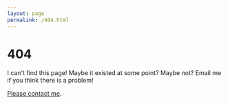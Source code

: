 ```yaml
---
layout: page
permalink: /404.html
---
```


# 404

I can't find this page! Maybe it existed at some point? Maybe not? Email me if you think there is a problem!

<a href="{{ site.baseurl }}#contact">Please contact me</a>.
